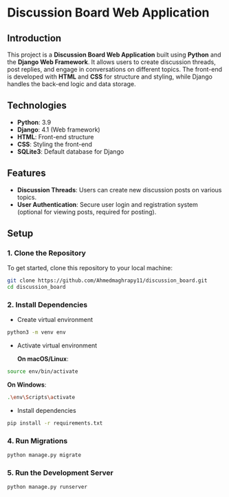 # Discussion Board Web Application

## Introduction
This project is a **Discussion Board Web Application** built using **Python** and the **Django Web Framework**. It allows users to create discussion threads, post replies, and engage in conversations on different topics. The front-end is developed with **HTML** and **CSS** for structure and styling, while Django handles the back-end logic and data storage.

## Technologies
- **Python**: 3.9
- **Django**: 4.1 (Web framework)
- **HTML**: Front-end structure
- **CSS**: Styling the front-end
- **SQLite3**: Default database for Django

## Features
- **Discussion Threads**: Users can create new discussion posts on various topics.
- **User Authentication**: Secure user login and registration system (optional for viewing posts, required for posting).

## Setup

### 1. Clone the Repository
To get started, clone this repository to your local machine:
```bash
git clone https://github.com/Ahmedmaghrapy11/discussion_board.git
cd discussion_board
```

### 2. Install Dependencies

- Create virtual environment
```bash
python3 -m venv env
```

- Activate virtual environment
 
  **On macOS/Linux**:
```bash
source env/bin/activate
```
  **On Windows**:
```bash
.\env\Scripts\activate
```

- Install dependencies
```bash
pip install -r requirements.txt
```

### 4. Run Migrations
```bash
python manage.py migrate
```

### 5. Run the Development Server
```bash
python manage.py runserver
```
